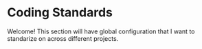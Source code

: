 # Coding Standards
Welcome! This section will have global configuration that I want to standarize on across different projects.